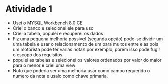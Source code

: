 # Atividade 1 

- Usei o MYSQL Workbench 8.0 CE
- Criei o banco e selecionei ele para uso
- Criei a tabela, populei e recuperei os dados
- Fiz uma pequena melhoria possivel (segunda opção) pode-se dividir um uma tabela e usar o relacionamento de um para muitos entre elas
pois um motorista pode ter varias notas por exemplo, porém isso pode fugir o escopo dos requisitos
- populei as tabelas e selecionei os valores ordenados por valor do maior para o menor e criei uma view
- Noto que poderia ser uma melhoria usar como campo requerido o numero da nota e usalo como chave primaria.
